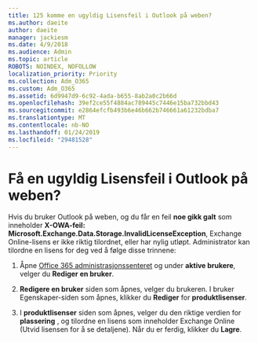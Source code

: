 ```yaml
---
title: 125 komme en ugyldig Lisensfeil i Outlook på weben?
ms.author: daeite
author: daeite
manager: jackiesm
ms.date: 4/9/2018
ms.audience: Admin
ms.topic: article
ROBOTS: NOINDEX, NOFOLLOW
localization_priority: Priority
ms.collection: Adm_O365
ms.custom: Adm_O365
ms.assetid: 6d9947d9-6c92-4ada-b655-8ab2a0c2b66d
ms.openlocfilehash: 39ef2ce55f4884ac789445c7446e15ba732bbd43
ms.sourcegitcommit: e2864efcfb493b6e46b662b746661a61232bdba7
ms.translationtype: MT
ms.contentlocale: nb-NO
ms.lasthandoff: 01/24/2019
ms.locfileid: "29481528"
---
```

# <a name="getting-an-invalid-license-error-in-outlook-on-the-web"></a>Få en ugyldig Lisensfeil i Outlook på weben?

Hvis du bruker Outlook på weben, og du får en feil **noe gikk galt** som inneholder **X-OWA-feil: Microsoft.Exchange.Data.Storage.InvalidLicenseException**, Exchange Online-lisens er ikke riktig tilordnet, eller har nylig utløpt. Administrator kan tilordne en lisens for deg ved å følge disse trinnene:
  
1. Åpne [Office 365 administrasjonssenteret](https://portal.office.com/adminportal/home#/homepage) og under **aktive brukere**, velger du **Rediger en bruker**.
    
2. **Redigere en bruker** siden som åpnes, velger du brukeren. I bruker Egenskaper-siden som åpnes, klikker du **Rediger** for **produktlisenser**.
    
3. I **produktlisenser** siden som åpnes, velger du den riktige verdien for **plassering** , og tilordne en lisens som inneholder Exchange Online (Utvid lisensen for å se detaljene). Når du er ferdig, klikker du **Lagre**.
    

